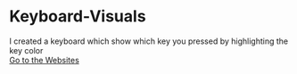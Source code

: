 # Keyboard-Visuals
I created a keyboard which show which key you pressed by highlighting the key color <br>
[Go to the Websites](https://thekarancode0.github.io/Keyboard-Visuals/)
